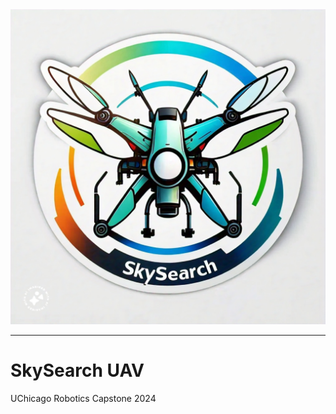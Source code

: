 <picture align="center">
  <source media="(prefers-color-scheme: dark)" srcset="https://github.com/DonutsDuncan/SkySearch_UAV/blob/main/Media/Images/SkySearchLogo3.jpeg" style="width:200px;height:300px;">
  <img alt="SkySearch Logo" src="https://github.com/DonutsDuncan/SkySearch_UAV/blob/main/Media/Images/SkySearchLogo3.jpeg">
</picture>

-------------
# SkySearch UAV
UChicago Robotics Capstone 2024
